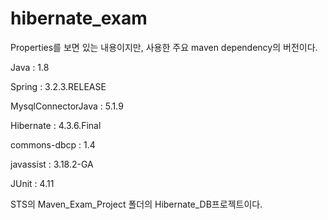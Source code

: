 # hibernate_exam

Properties를 보면 있는 내용이지만, 사용한 주요 maven dependency의 버전이다.

Java : 1.8

Spring : 3.2.3.RELEASE

MysqlConnectorJava : 5.1.9

Hibernate : 4.3.6.Final

commons-dbcp : 1.4

javassist : 3.18.2-GA

JUnit : 4.11


STS의 Maven_Exam_Project 폴더의 Hibernate_DB프로젝트이다.
